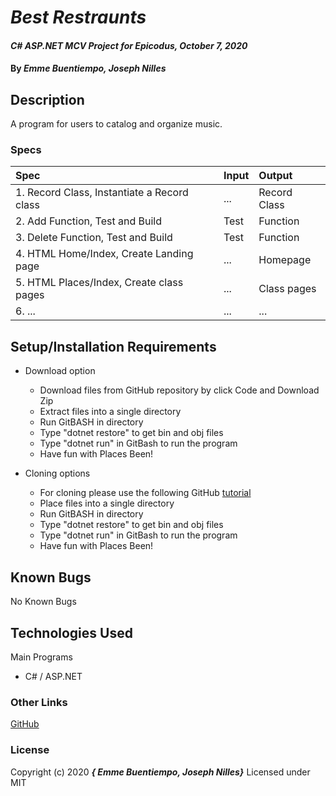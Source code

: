 # _Best Restraunts_

#### _C# ASP.NET MCV Project for Epicodus, October 7, 2020_

#### By _**Emme Buentiempo, Joseph Nilles**_

## Description

A program for users to catalog and organize  music.

### Specs
| Spec | Input | Output |
| :-------------     | :------------- | :------------- |
|  1. Record Class, Instantiate a Record class | ... | Record Class |
|  2. Add Function, Test and Build | Test | Function |
|  3. Delete Function, Test and Build | Test | Function |
|  4. HTML Home/Index, Create Landing page | ... | Homepage |
|  5. HTML Places/Index, Create class pages | ... | Class pages |
|  6. ... | ... | ... |

## Setup/Installation Requirements

* Download option
  * Download files from GitHub repository by click Code and Download Zip
  * Extract files into a single directory 
  * Run GitBASH in directory
  * Type "dotnet restore" to get bin and obj files
  * Type "dotnet run" in GitBash to run the program
  * Have fun with Places Been! <!-- TITLE HERE -->

* Cloning options
  * For cloning please use the following GitHub [tutorial](https://docs.github.com/en/enterprise/2.16/user/github/creating-cloning-and-archiving-repositories/cloning-a-repository)
  * Place files into a single directory 
  * Run GitBASH in directory
  * Type "dotnet restore" to get bin and obj files
  * Type "dotnet run" in GitBash to run the program
  * Have fun with Places Been! <!-- TITLE HERE -->

## Known Bugs

No Known Bugs

## Technologies Used

Main Programs
* C# / ASP.NET

### Other Links
[GitHub](https://github.com/mmanchee)

### License

Copyright (c) 2020 **_{ Emme Buentiempo, Joseph Nilles}_**
Licensed under MIT